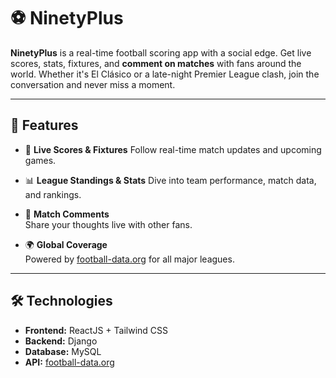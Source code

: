 # ⚽ **NinetyPlus**

**NinetyPlus** is a real-time football scoring app with a social edge. Get live scores, stats, fixtures, and **comment on matches** with fans around the world. Whether it's El Clásico or a late-night Premier League clash, join the conversation and never miss a moment.

---

## 🚀 **Features**

- 📅 **Live Scores & Fixtures**
  Follow real-time match updates and upcoming games.

- 📊 **League Standings & Stats**
  Dive into team performance, match data, and rankings.

- 💬 **Match Comments**  
  Share your thoughts live with other fans.

- 🌍 **Global Coverage**  
  Powered by [football-data.org](https://www.football-data.org/) for all major leagues.

---

## 🛠️ **Technologies**

- **Frontend:** ReactJS + Tailwind CSS
- **Backend:** Django
- **Database:** MySQL
- **API:** [football-data.org](https://www.football-data.org/)